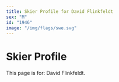 ```yaml
---
title: Skier Profile for David Flinkfeldt
sex: "M"
id: "1946"
image: "/img/flags/swe.svg" 
---
```


# Skier Profile

This page is for: David Flinkfeldt.
    